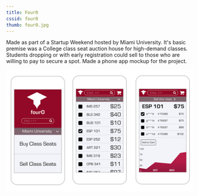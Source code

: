 ```yaml
---
title: Four0
cssid: four0
thumb: four0.jpg
---
```

Made as part of a Startup Weekend hosted by Miami University. It's basic premise was a College class seat auction house for high-demand classes. Students dropping or with early registration could sell to those who are willing to pay to secure a spot. Made a phone app mockup for the project.

![Four0 Mockups](/assets/img/four0.jpg)
